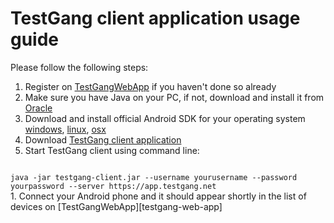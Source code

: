 TestGang client application usage guide
=======================================

Please follow the following steps:

1. Register on [TestGangWebApp][testgang-web-app] if you haven't done so already
1. Make sure you have Java on your PC, if not, download and install it from [Oracle][java-download]
1. Download and install official Android SDK for your operating system [windows][sdk-windows], [linux][sdk-linux], [osx][sdk-mac]
1. Download [TestGang client application][testgang-client-download]
1. Start TestGang client using command line:
<code>
java -jar testgang-client.jar --username yourusername --password yourpassword --server https://app.testgang.net
</code>
1. Connect your Android phone and it should appear shortly in the list of devices on [TestGangWebApp][testgang-web-app]

[testgang-web-app]: https://app.testgang.net "testgang web app"
[java-download]: http://www.oracle.com/technetwork/java/javase/downloads/jre7-downloads-1880261.html "java download"
[sdk-windows]: http://dl.google.com/android/installer_r22.3-windows.exe "link to Android SDK windows"
[sdk-linux]: http://dl.google.om/android/android-sdk_r22.3-linux.tgz "link to Android SDK linux"
[sdk-mac]: http://dl.google.com/android/android-sdk_r22.3-macosx.zip "link to Android SDK macos"
[testgang-client-download]: http://testgang.net/client/testgang-client.jar "testgang client download"

